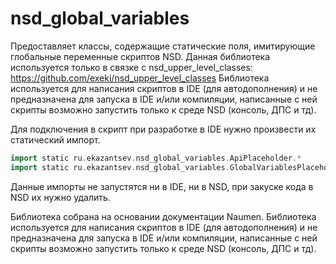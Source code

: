 # nsd_global_variables

Предоставляет классы, содержащие статические поля, имитирующие глобальные переменные скриптов NSD.
Данная библиотека используется только в связке с nsd_upper_level_classes: https://github.com/exeki/nsd_upper_level_classes
Библиотека используется для написания скриптов в IDE (для автодополнения) и не предназначена для
запуска в IDE и/или компиляции, написанные с ней скрипты возможно запустить только к среде NSD (консоль, ДПС и тд).

Для подключения в скрипт при разработке в IDE нужно произвести их статический импорт.
```groovy
import static ru.ekazantsev.nsd_global_variables.ApiPlaceholder.*
import static ru.ekazantsev.nsd_global_variables.GlobalVariablesPlaceholder.*
```
Данные импорты не запустятся ни в IDE, ни в NSD, при закуске кода в NSD их нужно удалить.

Библиотека собрана на основании документации Naumen.
Библиотека используется для написания скриптов в IDE (для автодополнения) 
и не предназначена для запуска в IDE и/или компиляции, написанные с 
ней скрипты возможно запустить только к среде NSD (консоль, ДПС и тд).